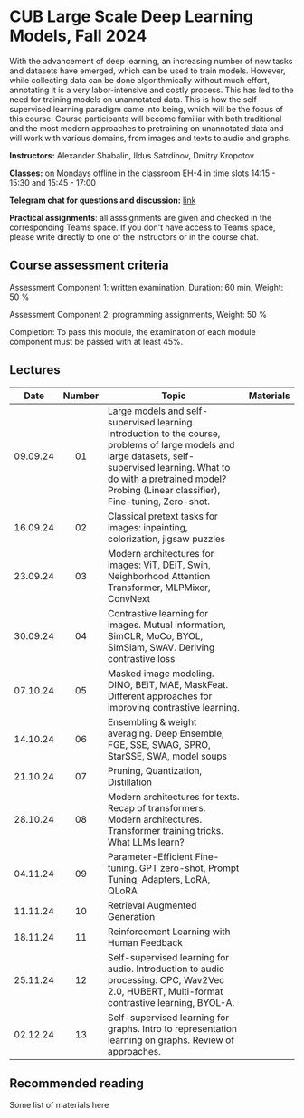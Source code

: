 # CUB Large Scale Deep Learning Models, Fall 2024

With the advancement of deep learning, an increasing number of new tasks and datasets have emerged, which can be used to train models. However, while collecting data can be done algorithmically without much effort, annotating it is a very labor-intensive and costly process. This has led to the need for training models on unannotated data. This is how the self-supervised learning paradigm came into being, which will be the focus of this course. Course participants will become familiar with both traditional and the most modern approaches to pretraining on unannotated data and will work with various domains, from images and texts to audio and graphs.

**Instructors:** Alexander Shabalin, Ildus Satrdinov, Dmitry Kropotov

**Classes:** on Mondays offline in the classroom EH-4 in time slots 14:15 - 15:30 and 15:45 - 17:00

**Telegram chat for questions and discussion:** [link](https://t.me/+jKSAP9vmxPo3NDFi)

**Practical assignments**: all asssignments are given and checked in the corresponding Teams space. If you don't have access to Teams space, please write directly to one of the instructors or in the course chat.

## Course assessment criteria

Assessment Component 1: written examination, Duration: 60 min, Weight: 50 %

Assessment Component 2: programming assignments, Weight: 50 %

Completion: To pass this module, the examination of each module component must be passed with at least
45%.

## Lectures

| Date | Number | Topic | Materials |
| :---: | :---: | --- | --- |
| 09.09.24  | 01  | Large models and self-supervised learning. Introduction to the course, problems of large models and large datasets, self-supervised learning. What to do with a pretrained model? Probing (Linear classifier), Fine-tuning, Zero-shot. |     |
| 16.09.24  | 02  | Classical pretext tasks for images: inpainting, colorization, jigsaw puzzles   |  |
| 23.09.24  | 03  | Modern architectures for images: ViT, DEiT, Swin, Neighborhood Attention Transformer, MLPMixer, ConvNext |  |
| 30.09.24  | 04  | Contrastive learning for images. Mutual information, SimCLR, MoCo, BYOL, SimSiam, SwAV. Deriving contrastive loss |  |
| 07.10.24  | 05  | Masked image modeling. DINO, BEiT, MAE, MaskFeat. Different approaches for improving contrastive learning.  |  | 
| 14.10.24  | 06  | Ensembling & weight averaging. Deep Ensemble, FGE, SSE, SWAG, SPRO, StarSSE, SWA, model soups |  |
| 21.10.24  | 07  | Pruning, Quantization, Distillation |  |
| 28.10.24  | 08  | Modern architectures for texts. Recap of transformers. Modern architectures. Transformer training tricks. What LLMs learn? |  |
| 04.11.24  | 09  | Parameter-Efficient Fine-tuning. GPT zero-shot, Prompt Tuning, Adapters, LoRA, QLoRA |  |
| 11.11.24  | 10  | Retrieval Augmented Generation |  |
| 18.11.24  | 11  | Reinforcement Learning with Human Feedback |  |
| 25.11.24  | 12  | Self-supervised learning for audio. Introduction to audio processing. CPC, Wav2Vec 2.0, HUBERT, Multi-format contrastive learning, BYOL-A. |  |
| 02.12.24  | 13  | Self-supervised learning for graphs. Intro to representation learning on graphs. Review of approaches. |  |

## Recommended reading
Some list of materials here
